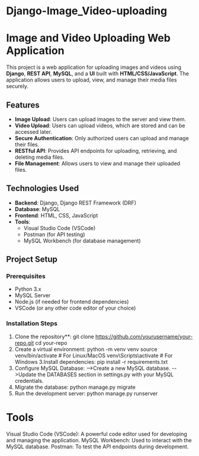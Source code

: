 # Django-Image_Video-uploading

# Image and Video Uploading Web Application

This project is a web application for uploading images and videos using **Django**, **REST API**, **MySQL**, and a **UI** built with **HTML/CSS/JavaScript**. The application allows users to upload, view, and manage their media files securely.


## Features
- **Image Upload**: Users can upload images to the server and view them.
- **Video Upload**: Users can upload videos, which are stored and can be accessed later.
- **Secure Authentication**: Only authorized users can upload and manage their files.
- **RESTful API**: Provides API endpoints for uploading, retrieving, and deleting media files.
- **File Management**: Allows users to view and manage their uploaded files.

## Technologies Used
- **Backend**: Django, Django REST Framework (DRF)
- **Database**: MySQL
- **Frontend**: HTML, CSS, JavaScript
- **Tools**: 
  - Visual Studio Code (VSCode)
  - Postman (for API testing)
  - MySQL Workbench (for database management)

## Project Setup

### Prerequisites
- Python 3.x
- MySQL Server
- Node.js (if needed for frontend dependencies)
- VSCode (or any other code editor of your choice)

### Installation Steps

1. Clone the repository**:
   git clone https://github.com/yourusername/your-repo.git
   cd your-repo
2. Create a virtual environment:
   python -m venv venv
   source venv/bin/activate  # For Linux/MacOS
   venv\Scripts\activate     # For Windows
3.Install dependencies:
  pip install -r requirements.txt
4. Configure MySQL Database:
   -->Create a new MySQL database.
   -->Update the DATABASES section in settings.py with your MySQL credentials.
5. Migrate the database:
   python manage.py migrate
6. Run the development server:
   python manage.py runserver

# Tools
Visual Studio Code (VSCode): A powerful code editor used for developing and managing the application.
MySQL Workbench: Used to interact with the MySQL database.
Postman: To test the API endpoints during development.


   
